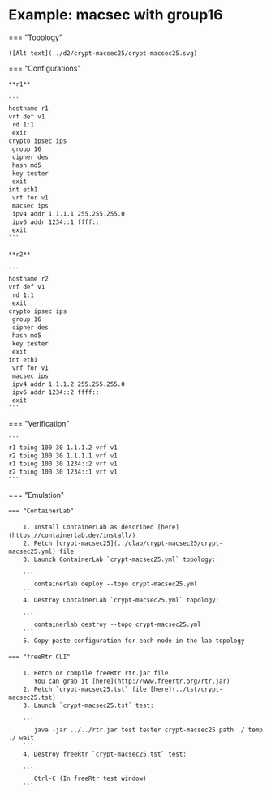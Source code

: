 # Example: macsec with group16

=== "Topology"

    ![Alt text](../d2/crypt-macsec25/crypt-macsec25.svg)

=== "Configurations"

    **r1**

    ```
    hostname r1
    vrf def v1
     rd 1:1
     exit
    crypto ipsec ips
     group 16
     cipher des
     hash md5
     key tester
     exit
    int eth1
     vrf for v1
     macsec ips
     ipv4 addr 1.1.1.1 255.255.255.0
     ipv6 addr 1234::1 ffff::
     exit
    ```

    **r2**

    ```
    hostname r2
    vrf def v1
     rd 1:1
     exit
    crypto ipsec ips
     group 16
     cipher des
     hash md5
     key tester
     exit
    int eth1
     vrf for v1
     macsec ips
     ipv4 addr 1.1.1.2 255.255.255.0
     ipv6 addr 1234::2 ffff::
     exit
    ```

=== "Verification"

    ```
    r1 tping 100 30 1.1.1.2 vrf v1
    r2 tping 100 30 1.1.1.1 vrf v1
    r1 tping 100 30 1234::2 vrf v1
    r2 tping 100 30 1234::1 vrf v1
    ```

=== "Emulation"

    === "ContainerLab"

        1. Install ContainerLab as described [here](https://containerlab.dev/install/)  
        2. Fetch [crypt-macsec25](../clab/crypt-macsec25/crypt-macsec25.yml) file  
        3. Launch ContainerLab `crypt-macsec25.yml` topology:  

        ```
           containerlab deploy --topo crypt-macsec25.yml  
        ```
        4. Destroy ContainerLab `crypt-macsec25.yml` topology:  

        ```
           containerlab destroy --topo crypt-macsec25.yml  
        ```
        5. Copy-paste configuration for each node in the lab topology

    === "freeRtr CLI"

        1. Fetch or compile freeRtr rtr.jar file.  
           You can grab it [here](http://www.freertr.org/rtr.jar)  
        2. Fetch `crypt-macsec25.tst` file [here](../tst/crypt-macsec25.tst)  
        3. Launch `crypt-macsec25.tst` test:  

        ```
           java -jar ../../rtr.jar test tester crypt-macsec25 path ./ temp ./ wait
        ```
        4. Destroy freeRtr `crypt-macsec25.tst` test:  

        ```
           Ctrl-C (In freeRtr test window)
        ```

